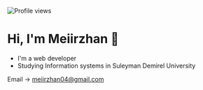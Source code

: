 ![Profile views](https://visitor-badge.glitch.me/badge?page_id=meirrrrr.meirrrrr)
# Hi, I'm Meiirzhan 👋

- I'm a web developer  
- Studying Information systems in Suleyman Demirel University 

Email → [meiirzhan04@gmail.com](mailto:meiirzhan04@gmail.com)
